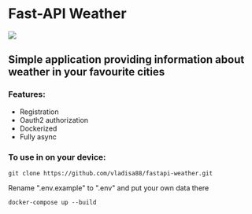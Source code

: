 # Fast-API Weather

![](https://www.code-inspector.com/project/18375/score/svg)
## Simple application providing information about weather in your favourite cities

### Features:
* Registration
* Oauth2 authorization
* Dockerized
* Fully async

### To use in on your device:
```git clone https://github.com/vladisa88/fastapi-weather.git```

Rename ".env.example" to ".env" and put your own data there

```docker-compose up --build```
